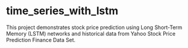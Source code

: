 # time_series_with_lstm
This project demonstrates stock price prediction using Long Short-Term Memory (LSTM) networks and historical data from Yahoo Stock Price Prediction Finance Data Set. 
